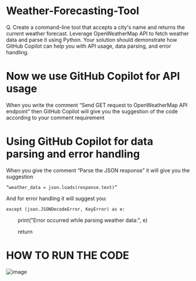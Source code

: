 # Weather-Forecasting-Tool
Q. Create a command-line tool that accepts a city's name and returns the current weather forecast.
Leverage OpenWeatherMap API to fetch weather data and parse it using Python. 
Your solution should demonstrate how GitHub Copilot can help you with API usage, data parsing, and error handling.

# Now we use GitHub Copilot for API usage

When you write the comment “Send GET request to OpenWeatherMap API endpoint” 
then GitHub Copilot will give you the suggestion of the code according to your comment requirement

# Using GitHub Copilot for data parsing and error handling

When you give the comment “Parse the JSON response” it will give you the suggestion 

	“weather_data = json.loads(response.text)”
	
And for error handling it will suggest you:

	except (json.JSONDecodeError, KeyError) as e:
	
    	    print("Error occurred while parsing weather data:", e)
	    
    	    return 
          
	  
# HOW TO RUN THE CODE
![image](https://github.com/Pratyushk2003/Weather-Forecasting-Tool/assets/77561223/d4907767-bde5-4041-aa0b-b6a273f0368a)
